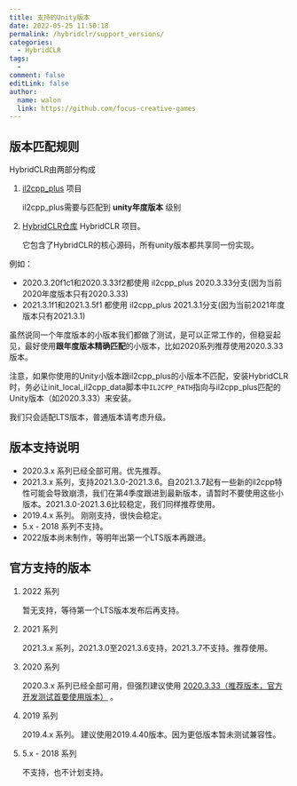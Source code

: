 ```yaml
---
title: 支持的Unity版本
date: 2022-05-25 11:50:18
permalink: /hybridclr/support_versions/
categories:
  - HybridCLR
tags:
  - 
comment: false
editLink: false
author: 
  name: walon
  link: https://github.com/focus-creative-games
---
```

## 版本匹配规则

HybridCLR由两部分构成

1. [il2cpp_plus](https://github.com/focus-creative-games/il2cpp_plus) 项目

    il2cpp_plus需要与匹配到 **unity年度版本** 级别

2. [HybridCLR仓库](https://github.com/focus-creative-games/hybridclr) HybridCLR 项目。 

    它包含了HybridCLR的核心源码，所有unity版本都共享同一份实现。

例如：

- 2020.3.20f1c1和2020.3.33f2都使用 il2cpp_plus 2020.3.33分支(因为当前2020年度版本只有2020.3.33)
- 2021.3.1f1和2021.3.5f1 都使用 il2cpp_plus 2021.3.1分支(因为当前2021年度版本只有2021.3.1)

虽然说同一个年度版本的小版本我们都做了测试，是可以正常工作的，但稳妥起见，最好使用**跟年度版本精确匹配**的小版本，比如2020系列推荐使用2020.3.33版本。

注意，如果你使用的Unity小版本跟il2cpp_plus的小版本不匹配，安装HybridCLR时，务必让init_local_il2cpp_data脚本中`IL2CPP_PATH`指向与il2cpp_plus匹配的Unity版本（如2020.3.33）来安装。

我们只会适配LTS版本，普通版本请考虑升级。

## 版本支持说明

- 2020.3.x 系列已经全部可用。优先推荐。
- 2021.3.x 系列，支持2021.3.0-2021.3.6。自2021.3.7起有一些新的il2cpp特性可能会导致崩溃，我们在第4季度跟进到最新版本，请暂时不要使用这些小版本。2021.3.0-2021.3.6比较稳定，我们同样推荐使用。
- 2019.4.x 系列。 刚刚支持，很快会稳定。
- 5.x - 2018 系列不支持。
- 2022版本尚未制作，等明年出第一个LTS版本再跟进。


## 官方支持的版本

1. 2022 系列

    暂无支持，等待第一个LTS版本发布后再支持。

2. 2021 系列

    2021.3.x 系列，2021.3.0至2021.3.6支持，2021.3.7不支持。推荐使用。

3. 2020 系列

    2020.3.x 系列已经全部可用，但强烈建议使用 <u>2020.3.33（推荐版本，官方开发测试首要使用版本）</u> 。

4. 2019 系列

    2019.4.x 系列。 建议使用2019.4.40版本。因为更低版本暂未测试兼容性。

5. 5.x - 2018 系列

    不支持，也不计划支持。

